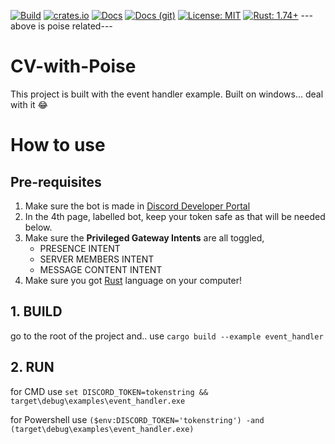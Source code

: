 [![Build](https://img.shields.io/github/actions/workflow/status/serenity-rs/poise/ci.yml?branch=current)](https://serenity-rs.github.io/poise/)
[![crates.io](https://img.shields.io/crates/v/poise.svg)](https://crates.io/crates/poise)
[![Docs](https://img.shields.io/badge/docs-online-informational)](https://docs.rs/poise/)
[![Docs (git)](https://img.shields.io/badge/docs%20%28git%29-online-informational)](https://serenity-rs.github.io/poise/)
[![License: MIT](https://img.shields.io/badge/license-MIT-yellow.svg)](https://opensource.org/licenses/MIT)
[![Rust: 1.74+](https://img.shields.io/badge/rust-1.74+-93450a)](https://blog.rust-lang.org/2023/11/16/Rust-1.74.0.html)
--- above is poise related---

# CV-with-Poise
This project is built with the event handler example. Built on windows... deal with it 😂

# How to use
## Pre-requisites
1. Make sure the bot is made in [Discord Developer Portal](https://discord.com/developers/docs/quick-start/getting-started)
2. In the 4th page, labelled bot, keep your token safe as that will be needed below.
3. Make sure the __Privileged Gateway Intents__ are all toggled,
   - PRESENCE INTENT
   - SERVER MEMBERS INTENT
   - MESSAGE CONTENT INTENT
4. Make sure you got [Rust](https://www.rust-lang.org/learn/get-started) language on your computer!

## 1. BUILD
go to the root of the project and.. use 
```cargo build --example event_handler```

## 2. RUN
for CMD use
```set DISCORD_TOKEN=tokenstring && target\debug\examples\event_handler.exe```

for Powershell use
```($env:DISCORD_TOKEN='tokenstring') -and (target\debug\examples\event_handler.exe)```
